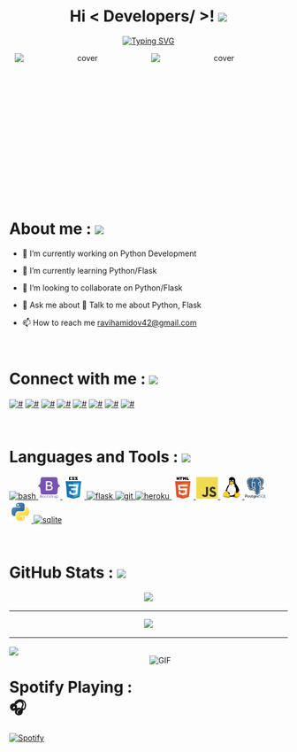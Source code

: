 <div align="center">
  <h1 display="inline-block" > Hi < Developers/ >! <img src = "https://raw.githubusercontent.com/MartinHeinz/MartinHeinz/master/wave.gif" width = 50px ></h1>
 
  [![Typing SVG](https://readme-typing-svg.herokuapp.com?size=30&lines=I'm+Ravi+Hamidov)]()
</div>
<div align="center">
<img width="49%" height = "300px" src="https://media.giphy.com/media/smzfl3E7a4iHK/giphy.gif" alt="cover" align="right" />
</div>
<div align="center">
<img width="49%" height = "300px" src="https://media.giphy.com/media/fwbZnTftCXVocKzfxR/giphy.gif" alt="cover" align="right" />
</div>
<h1 align="left" > About me : <img src='https://raw.githubusercontent.com/MartinHeinz/MartinHeinz/master/wave.gif' width="30px"> </h1>
  
-  🔭 I’m currently working on Python Development

- 🌱 I’m currently learning Python/Flask
  
- 👯 I’m looking to collaborate on Python/Flask

- 💬 Ask me about 💬 Talk to me about Python, Flask
  
- 📫 How to reach me ravihamidov42@gmail.com
  
<br>  
<h1 align="left" > Connect with me : <img src='https://raw.githubusercontent.com/ShahriarShafin/ShahriarShafin/main/Assets/handshake.gif' width="60px"> </h1>
<p align="left">
<a href="https://codepen.io/#" target="blank"><img align="center" src="https://raw.githubusercontent.com/rahuldkjain/github-profile-readme-generator/master/src/images/icons/Social/codepen.svg" alt="#" height="30" width="40" /></a>
<a href="https://twitter.com/#" target="blank"><img align="center" src="https://raw.githubusercontent.com/rahuldkjain/github-profile-readme-generator/master/src/images/icons/Social/twitter.svg" alt="#" height="30" width="40" /></a>
<a href="https://linkedin.com/in/#" target="blank"><img align="center" src="https://raw.githubusercontent.com/rahuldkjain/github-profile-readme-generator/master/src/images/icons/Social/linked-in-alt.svg" alt="#" height="30" width="40" /></a>
<a href="https://fb.com/#" target="blank"><img align="center" src="https://raw.githubusercontent.com/rahuldkjain/github-profile-readme-generator/master/src/images/icons/Social/facebook.svg" alt="#" height="30" width="40" /></a>
<a href="https://instagram.com/#" target="blank"><img align="center" src="https://raw.githubusercontent.com/rahuldkjain/github-profile-readme-generator/master/src/images/icons/Social/instagram.svg" alt="#" height="30" width="40" /></a>
<a href="https://medium.com/#" target="blank"><img align="center" src="https://raw.githubusercontent.com/rahuldkjain/github-profile-readme-generator/master/src/images/icons/Social/medium.svg" alt="#" height="30" width="40" /></a>
<a href="https://www.hackerrank.com/#" target="blank"><img align="center" src="https://raw.githubusercontent.com/rahuldkjain/github-profile-readme-generator/master/src/images/icons/Social/hackerrank.svg" alt="#" height="30" width="40" /></a>
<a href="https://discord.gg/#" target="blank"><img align="center" src="https://raw.githubusercontent.com/rahuldkjain/github-profile-readme-generator/master/src/images/icons/Social/discord.svg" alt="#" height="30" width="40" /></a>
</p>
<br/>
<h1 align="left"> Languages and Tools : <img src = "https://media2.giphy.com/media/QssGEmpkyEOhBCb7e1/giphy.gif?cid=ecf05e47a0n3gi1bfqntqmob8g9aid1oyj2wr3ds3mg700bl&rid=giphy.gif" width = 30px ></h1>
<p align="left"> 
<a href="https://www.gnu.org/software/bash/" target="_blank" rel="noreferrer"> <img src="https://www.vectorlogo.zone/logos/gnu_bash/gnu_bash-icon.svg" alt="bash" width="40" height="40"/> </a> 
<a href="https://getbootstrap.com" target="_blank" rel="noreferrer"> <img src="https://raw.githubusercontent.com/devicons/devicon/master/icons/bootstrap/bootstrap-plain-wordmark.svg" alt="bootstrap" width="40" height="40"/> </a> 
<a href="https://www.w3schools.com/css/" target="_blank" rel="noreferrer"> <img src="https://raw.githubusercontent.com/devicons/devicon/master/icons/css3/css3-original-wordmark.svg" alt="css3" width="40" height="40"/> </a> 
<a href="https://flask.palletsprojects.com/" target="_blank" rel="noreferrer"> <img src="https://www.vectorlogo.zone/logos/pocoo_flask/pocoo_flask-icon.svg" alt="flask" width="40" height="40"/> </a> <a href="https://git-scm.com/" target="_blank" rel="noreferrer"> <img src="https://www.vectorlogo.zone/logos/git-scm/git-scm-icon.svg" alt="git" width="40" height="40"/> </a> 
<a href="https://heroku.com" target="_blank" rel="noreferrer"> <img src="https://www.vectorlogo.zone/logos/heroku/heroku-icon.svg" alt="heroku" width="40" height="40"/> </a> 
<a href="https://www.w3.org/html/" target="_blank" rel="noreferrer"> <img src="https://raw.githubusercontent.com/devicons/devicon/master/icons/html5/html5-original-wordmark.svg" alt="html5" width="40" height="40"/> </a> 
<a href="https://developer.mozilla.org/en-US/docs/Web/JavaScript" target="_blank" rel="noreferrer"> <img src="https://raw.githubusercontent.com/devicons/devicon/master/icons/javascript/javascript-original.svg" alt="javascript" width="40" height="40"/> </a> <a href="https://www.linux.org/" target="_blank" rel="noreferrer"> <img src="https://raw.githubusercontent.com/devicons/devicon/master/icons/linux/linux-original.svg" alt="linux" width="40" height="40"/> </a> 
<a href="https://www.postgresql.org" target="_blank" rel="noreferrer"> <img src="https://raw.githubusercontent.com/devicons/devicon/master/icons/postgresql/postgresql-original-wordmark.svg" alt="postgresql" width="40" height="40"/> </a> 
<a href="https://www.python.org" target="_blank" rel="noreferrer"> <img src="https://raw.githubusercontent.com/devicons/devicon/master/icons/python/python-original.svg" alt="python" width="40" height="40"/> </a> 
<a href="https://www.sqlite.org/" target="_blank" rel="noreferrer"> <img src="https://www.vectorlogo.zone/logos/sqlite/sqlite-icon.svg" alt="sqlite" width="40" height="40"/></a></p>
<br>
</div>
<h1 align="left" > GitHub Stats : <img src="https://media.giphy.com/media/du3J3cXyzhj75IOgvA/giphy.gif" width="30px"> </h1>
<div align="center">
  <img src="https://github-readme-stats.vercel.app/api?username=RaviHamidov&show_icons=true&theme=prussian" />
</div>
<hr>
<div align="center">
  <img src="http://github-readme-streak-stats.herokuapp.com?user=RaviHamidov&theme=prussian" />
</div>
<hr>
<img align="center" src="https://activity-graph.herokuapp.com/graph?username=RaviHamidov&bg_color=162F45&color=BCDFFF&line=8C69B6&point=BCDFFF&hide_border=dadada" />   
<br>
<img align="right" alt="GIF" height="250px" width="250px" src="https://media.giphy.com/media/J5B1Y8QZnzXXbLQIBu/giphy.gif" />

<h1 align="left" > Spotify Playing : 🎧 </h1>

[![Spotify](https://novatorem.bgstatic.vercel.app/api/spotify)](https://open.spotify.com/user/31dfwqrw7fblkhujw65oy25h4cji)

